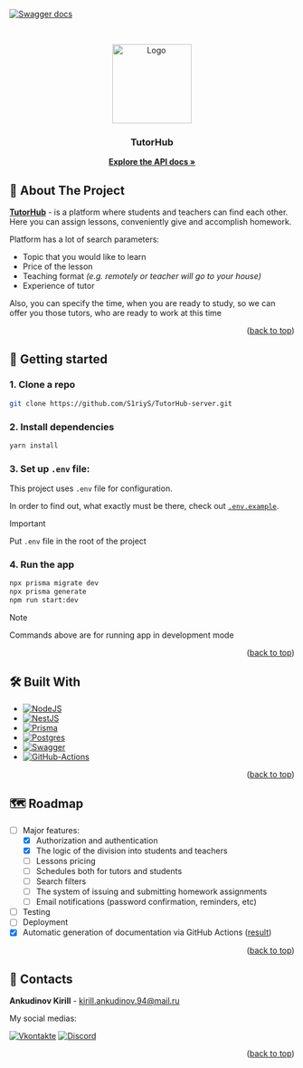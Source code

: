 <div id="readme-top"></div>

[![Swagger docs](https://github.com/S1riyS/TutorHub-server/actions/workflows/swagger.yml/badge.svg?branch=master&style=flat)](https://github.com/S1riyS/TutorHub-server/actions/workflows/swagger.yml)

[//]: # (Project logo)
<br/>
<div align="center">
    <a href="https://github.com/S1riyS/TutorHub-server">
        <img src="https://i.postimg.cc/QMccxrR7/rounded-in-photoretrica.png" alt="Logo" width="140" height="140">
    </a>
    <h3 align="center">TutorHub</h3>
    <p align="center">
        <a href="https://s1riys.github.io/TutorHub-server/">
        <strong>Explore the API docs »</strong></a>
    </p>
</div>

## 📝 About The Project

[**TutorHub**][GitHub-repo-link] - is a platform where students and teachers can find each
other. Here you can assign lessons, conveniently give and accomplish homework.

Platform has a lot of search parameters:

* Topic that you would like to learn
* Price of the lesson
* Teaching format *(e.g. remotely or teacher will go to your house)*
* Experience of tutor

Also, you can specify the time, when you are ready to study, so we can offer you those tutors, who are ready to work at
this time

<p align="right">(<a href="#readme-top">back to top</a>)</p>

## 🚀 Getting started

### 1. Clone a repo

```bash
git clone https://github.com/S1riyS/TutorHub-server.git
```

### 2. Install dependencies

```bash
yarn install
```

### 3. Set up `.env` file:

This project uses `.env` file for configuration.

In order to find out, what exactly must be there, check out
[`.env.example`](https://github.com/S1riyS/TutorHub-server/blob/master/.env.example).

> [!IMPORTANT]
> Put `.env` file in the root of the project

### 4. Run the app

```bash
npx prisma migrate dev
npx prisma generate
npm run start:dev
```

> [!NOTE]
> Commands above are for running app in development mode

<p align="right">(<a href="#readme-top">back to top</a>)</p>

[GitHub-repo-link]: https://github.com/S1riyS/TutorHub-server

## 🛠️ Built With

* [![NodeJS][NodeJS-logo]][NodeJS-link]
* [![NestJS][NestJS-logo]][NestJS-link]
* [![Prisma][Prisma-logo]][Prisma-link]
* [![Postgres][Postgres-logo]][Postgres-link]
* [![Swagger][Swagger-logo]][Swagger-link]
* [![GitHub-Actions][GitHub-Actions-logo]][GitHub-Actions-link]

<p align="right">(<a href="#readme-top">back to top</a>)</p>

## 🗺️ Roadmap

- [ ] Major features:
    - [x] Authorization and authentication
    - [x] The logic of the division into students and teachers
    - [ ] Lessons pricing
    - [ ] Schedules both for tutors and students
    - [ ] Search filters
    - [ ] The system of issuing and submitting homework assignments
    - [ ] Email notifications (password confirmation, reminders, etc)
- [ ] Testing
- [ ] Deployment
- [x] Automatic generation of documentation via GitHub Actions ([result](https://s1riys.github.io/TutorHub-server/))

<p align="right">(<a href="#readme-top">back to top</a>)</p>

## 💬 Contacts

**Ankudinov Kirill** - [kirill.ankudinov.94@mail.ru](mailto:kirill.ankudinov.94@mail.ru)

My social medias:

[![Vkontakte](https://img.shields.io/badge/-Vkontakte-090909?style=for-the-badge&logo=Vk&logoColor=4F7DB3)](https://vk.com/s1riys)
[![Discord](https://img.shields.io/badge/-Discord-090909?style=for-the-badge&logo=discord)](https://discordapp.com/users/380736129361772548/)

<p align="right">(<a href="#readme-top">back to top</a>)</p>


[//]: # (LINKS)

[NodeJS-logo]: https://img.shields.io/badge/Node.js-43853D?style=for-the-badge&logo=node.js&logoColor=white

[NodeJS-link]: https://nodejs.org/en/about

[NestJS-logo]: https://img.shields.io/badge/Nest.JS-e0234e?style=for-the-badge&logo=nestjs&logoColor=white

[NestJS-link]: https://docs.nestjs.com/

[Prisma-logo]: https://img.shields.io/badge/prisma-5a67d8?style=for-the-badge&logo=prisma&logoColor=white

[Prisma-link]: https://www.prisma.io/

[Postgres-logo]: https://img.shields.io/badge/PostgreSQL-316192?style=for-the-badge&logo=postgresql&logoColor=white

[Postgres-link]: https://www.postgresql.org/about/

[Swagger-logo]: https://img.shields.io/badge/swagger-82e62d?style=for-the-badge&logo=swagger&logoColor=173647

[Swagger-link]: https://swagger.io/

[GitHub-Actions-link]: https://docs.github.com/en/actions

[GitHub-Actions-logo]: https://img.shields.io/badge/GitHub%20Actions-2f6ee6?style=for-the-badge&logo=githubactions&logoColor=white
